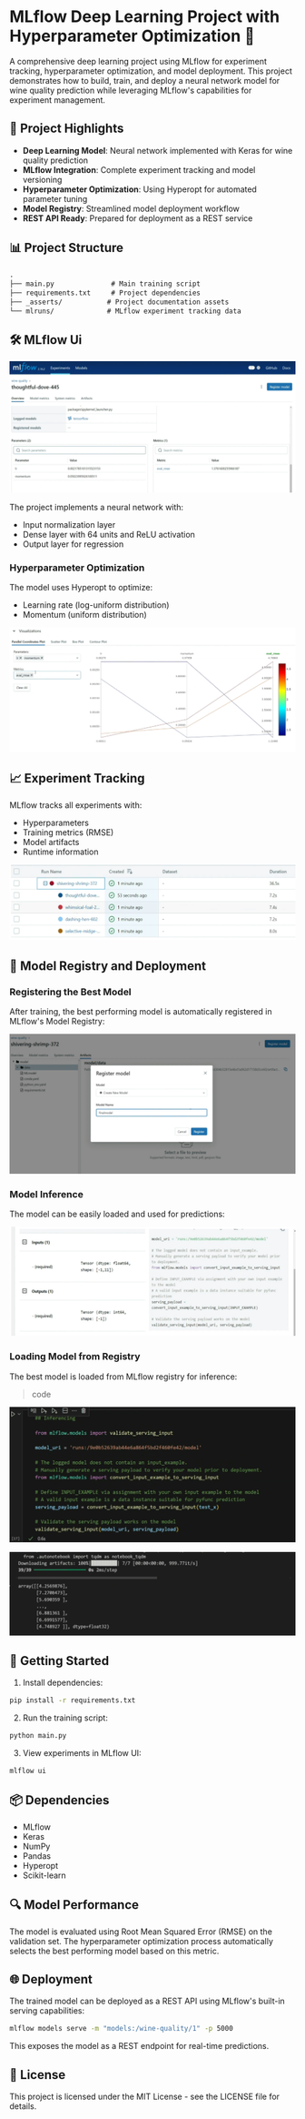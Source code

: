 # MLflow Deep Learning Project with Hyperparameter Optimization 🚀

A comprehensive deep learning project using MLflow for experiment tracking, hyperparameter optimization, and model deployment. This project demonstrates how to build, train, and deploy a neural network model for wine quality prediction while leveraging MLflow's capabilities for experiment management.

## 🌟 Project Highlights

- **Deep Learning Model**: Neural network implemented with Keras for wine quality prediction
- **MLflow Integration**: Complete experiment tracking and model versioning
- **Hyperparameter Optimization**: Using Hyperopt for automated parameter tuning
- **Model Registry**: Streamlined model deployment workflow
- **REST API Ready**: Prepared for deployment as a REST service

## 📊 Project Structure

```
.
├── main.py              # Main training script
├── requirements.txt     # Project dependencies
├── _asserts/           # Project documentation assets
└── mlruns/             # MLflow experiment tracking data
```

## 🛠️ MLflow Ui 

![Model Experiments](/_asserts/dl%20model%20experiment.png)

The project implements a neural network with:
- Input normalization layer
- Dense layer with 64 units and ReLU activation
- Output layer for regression

### Hyperparameter Optimization

The model uses Hyperopt to optimize:
- Learning rate (log-uniform distribution)
- Momentum (uniform distribution)

![Model Graph](/_asserts/dl%20model%20graph.png)

## 📈 Experiment Tracking

MLflow tracks all experiments with:
- Hyperparameters
- Training metrics (RMSE)
- Model artifacts
- Runtime information

![Experiments](/_asserts/dl%20experiments%202.png)

## 🔄 Model Registry and Deployment

### Registering the Best Model

After training, the best performing model is automatically registered in MLflow's Model Registry:

![Register Model](/_asserts/register%20best%20model.png)

### Model Inference

The model can be easily loaded and used for predictions:

![Inference Code](/_asserts/infrencing%20code.png)

### Loading Model from Registry

The best model is loaded from MLflow registry for inference:
> code 

![alt text](<_asserts/infrencing code photo.png>)

![Model Inference](/_asserts/dl%20infrence%20save.png)

## 🚀 Getting Started

1. Install dependencies:
```bash
pip install -r requirements.txt
```

2. Run the training script:
```bash
python main.py
```

3. View experiments in MLflow UI:
```bash
mlflow ui
```

## 📦 Dependencies

- MLflow
- Keras
- NumPy
- Pandas
- Hyperopt
- Scikit-learn

## 🔍 Model Performance

The model is evaluated using Root Mean Squared Error (RMSE) on the validation set. The hyperparameter optimization process automatically selects the best performing model based on this metric.

## 🌐 Deployment

The trained model can be deployed as a REST API using MLflow's built-in serving capabilities:

```bash
mlflow models serve -m "models:/wine-quality/1" -p 5000
```

This exposes the model as a REST endpoint for real-time predictions.

## 📝 License

This project is licensed under the MIT License - see the LICENSE file for details.
